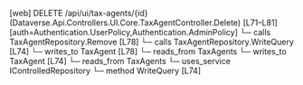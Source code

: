 [web] DELETE /api/ui/tax-agents/{id}  (Dataverse.Api.Controllers.UI.Core.TaxAgentController.Delete)  [L71–L81] [auth=Authentication.UserPolicy,Authentication.AdminPolicy]
  └─ calls TaxAgentRepository.Remove [L78]
  └─ calls TaxAgentRepository.WriteQuery [L74]
  └─ writes_to TaxAgent [L78]
    └─ reads_from TaxAgents
  └─ writes_to TaxAgent [L74]
    └─ reads_from TaxAgents
  └─ uses_service IControlledRepository<TaxAgent>
    └─ method WriteQuery [L74]

